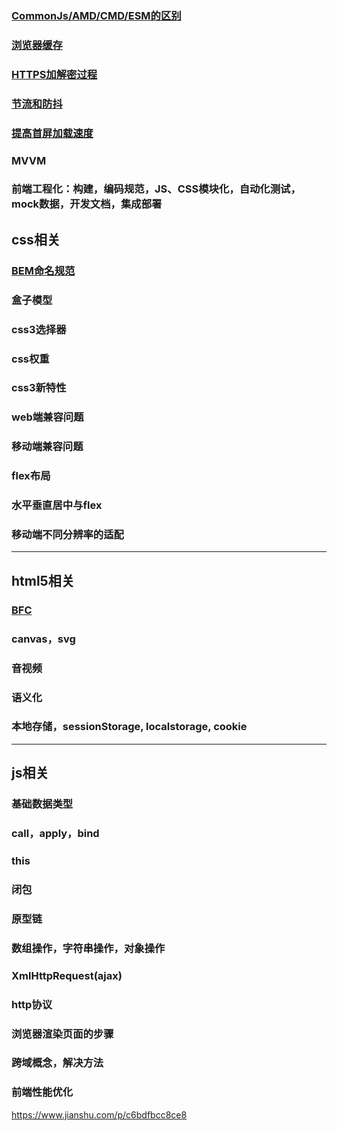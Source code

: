 
### [CommonJs/AMD/CMD/ESM的区别](https://www.cnblogs.com/chenwenhao/p/12153332.html)

### [浏览器缓存](https://juejin.im/entry/5ad86c16f265da505a77dca4)

### [HTTPS加解密过程](https://juejin.im/post/5a4f4884518825732b19a3ce)

### [节流和防抖](https://juejin.im/post/5b8de829f265da43623c4261)

### [提高首屏加载速度](https://juejin.im/post/5de4fd9c518825434771d163)

### MVVM

### 前端工程化：构建，编码规范，JS、CSS模块化，自动化测试，mock数据，开发文档，集成部署

## css相关

### [BEM命名规范](https://juejin.im/post/5b925e616fb9a05cdd2ce70d)
### 盒子模型
### css3选择器
### css权重
### css3新特性
### web端兼容问题
### 移动端兼容问题
### flex布局
### 水平垂直居中与flex
### 移动端不同分辨率的适配

--------

## html5相关

### [BFC](https://developer.mozilla.org/zh-CN/docs/Web/Guide/CSS/Block_formatting_context)
### canvas，svg
### 音视频
### 语义化
### 本地存储，sessionStorage, localstorage, cookie

--------

## js相关

### 基础数据类型
### call，apply，bind
### this
### 闭包
### 原型链
### 数组操作，字符串操作，对象操作
### XmlHttpRequest(ajax)
### http协议
### 浏览器渲染页面的步骤
### 跨域概念，解决方法
### 前端性能优化

https://www.jianshu.com/p/c6bdfbcc8ce8
